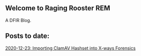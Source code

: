 ## Welcome to Raging Rooster REM

A DFIR Blog.

## Posts to date:
[2020-12-23: Importing ClamAV Hashset into X-ways Forensics](.docs/posts/Importing-ClamAV-Xways.md)
